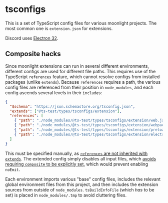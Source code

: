 # tsconfigs

This is a set of TypeScript config files for various moonlight projects. The most common one is `extension.json` for extensions.

Discord uses [Electron 32](https://releases.electronjs.org/release/v32.2.2).

## Composite hacks

Since moonlight extensions can run in several different environments, different configs are used for different file paths. This requires use of the TypeScript `references` feature, which cannot resolve configs from installed packages (unlike `extends`). Because `references` requires a path, the various config files are referenced from their position in `node_modules`, and each config ascends several levels in their `include`s:

```json
{
  "$schema": "https://json.schemastore.org/tsconfig.json",
  "extends": ["@ts-test/types/tsconfigs/extension"],
  "references": [
    { "path": "./node_modules/@ts-test/types/tsconfigs/extension/web.json" },
    { "path": "./node_modules/@ts-test/types/tsconfigs/extension/webpack.json" },
    { "path": "./node_modules/@ts-test/types/tsconfigs/extension/preload.json" },
    { "path": "./node_modules/@ts-test/types/tsconfigs/extension/electron.json" }
  ]
}
```

This must be specified manually, as [`references` are not inherited with `extends`](https://github.com/microsoft/TypeScript/issues/27098). The extended config simply disables all input files, which [avoids requiring `composite` to be explicitly set](https://github.com/vitejs/vite/pull/17774), which would prevent enabling `noEmit`.

Each environment imports various "base" config files, includes the relevant global environment files from this project, and then includes the extension sources from outside of `node_modules`. `tsBuildInfoFile` (which *has* to be set) is placed in `node_modules/.tmp` to avoid cluttering files.
